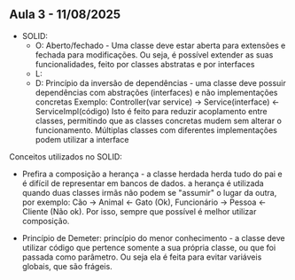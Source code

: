 ## Aula 3 - 11/08/2025

- SOLID:
    - O: Aberto/fechado - Uma classe deve estar aberta para extensões e fechada para modificações. Ou seja, é possível extender as suas funcionalidades, 
        feito por classes abstratas e por interfaces
    - L:
    - D: Princípio da inversão de dependências - uma classe deve possuir dependências com abstrações (interfaces) e não implementações concretas
        Exemplo: Controller(var service) -> Service(interface) <- ServiceImpl(código)
        Isto é feito para reduzir acoplamento entre classes, permitindo que as classes concretas mudem sem alterar o funcionamento. Múltiplas classes com diferentes
        implementações podem utilizar a interface

Conceitos utilizados no SOLID:
- Prefira a composição a herança - a classe herdada herda tudo do pai e é difícil de representar em bancos de dados. a herança é utilizada quando duas classes irmãs não podem
    se "assumir" o lugar da outra, por exemplo: Cão -> Animal <- Gato (Ok), Funcionário -> Pessoa <- Cliente (Não ok). Por isso, sempre que possível é melhor
    utilizar composição.

- Princípio de Demeter: princípio do menor conhecimento - a classe deve utilizar código que pertence somente a sua própria classe, ou que foi passada como parâmetro. Ou seja
    ela é feita para evitar variáveis globais, que são frágeis.


